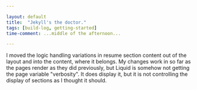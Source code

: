 ```yaml
---

layout: default
title:  "Jekyll's the doctor."
tags: [build-log, getting-started]
time-comment: ...middle of the afternoon...

---
```


I moved the logic handling variations in resume section content out of the layout and into the content, where it belongs. My changes work in so far as the pages render as they did previously,  but  Liquid is somehow not getting the page variable "verbosity". It does display it, but it is not controlling the display of sections as I thought it should.